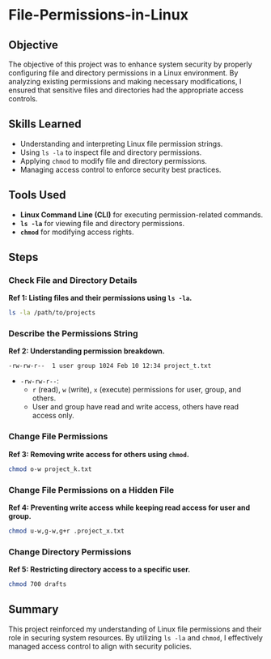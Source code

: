 # File-Permissions-in-Linux

## Objective
The objective of this project was to enhance system security by properly configuring file and directory permissions in a Linux environment. By analyzing existing permissions and making necessary modifications, I ensured that sensitive files and directories had the appropriate access controls.

## Skills Learned
- Understanding and interpreting Linux file permission strings.
- Using `ls -la` to inspect file and directory permissions.
- Applying `chmod` to modify file and directory permissions.
- Managing access control to enforce security best practices.

## Tools Used
- **Linux Command Line (CLI)** for executing permission-related commands.
- **`ls -la`** for viewing file and directory permissions.
- **`chmod`** for modifying access rights.

## Steps

### Check File and Directory Details
**Ref 1: Listing files and their permissions using `ls -la`.**
```sh
ls -la /path/to/projects
```

### Describe the Permissions String
**Ref 2: Understanding permission breakdown.**
```plaintext
-rw-rw-r--  1 user group 1024 Feb 10 12:34 project_t.txt
```
- `-rw-rw-r--`:
  - `r` (read), `w` (write), `x` (execute) permissions for user, group, and others.
  - User and group have read and write access, others have read access only.

### Change File Permissions
**Ref 3: Removing write access for others using `chmod`.**
```sh
chmod o-w project_k.txt
```

### Change File Permissions on a Hidden File
**Ref 4: Preventing write access while keeping read access for user and group.**
```sh
chmod u-w,g-w,g+r .project_x.txt
```

### Change Directory Permissions
**Ref 5: Restricting directory access to a specific user.**
```sh
chmod 700 drafts
```

## Summary
This project reinforced my understanding of Linux file permissions and their role in securing system resources. By utilizing `ls -la` and `chmod`, I effectively managed access control to align with security policies.
```
